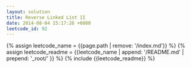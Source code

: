 ```yaml
---
layout: solution
title: Reverse Linked List II
date: 2014-08-04 15:17:26 +0800
leetcode_id: 92
---
```

{% assign leetcode_name = {{page.path | remove: '/index.md'}}  %}
{% assign leetcode_readme = {{leetcode_name | append: '/README.md' | prepend: '_root/' }}  %}
{% include {{leetcode_readme}} %}
